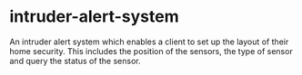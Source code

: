 # intruder-alert-system
An intruder alert system which enables a client to set up the layout of their home security. This includes the position of the sensors, the type of sensor and query the status of the sensor.

